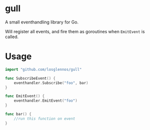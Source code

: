 # gull
A small eventhandling library for Go. 

Will register all events, and fire them as goroutines when `EmitEvent` is called.

# Usage

```go
import "github.com/losglennos/gull"

func SubscribeEvent() {
	eventhandler.Subscribe("foo", bar)
}

func EmitEvent() {
	eventhandler.EmitEvent("foo")
}

func bar() {
	//run this function on event
}
```
